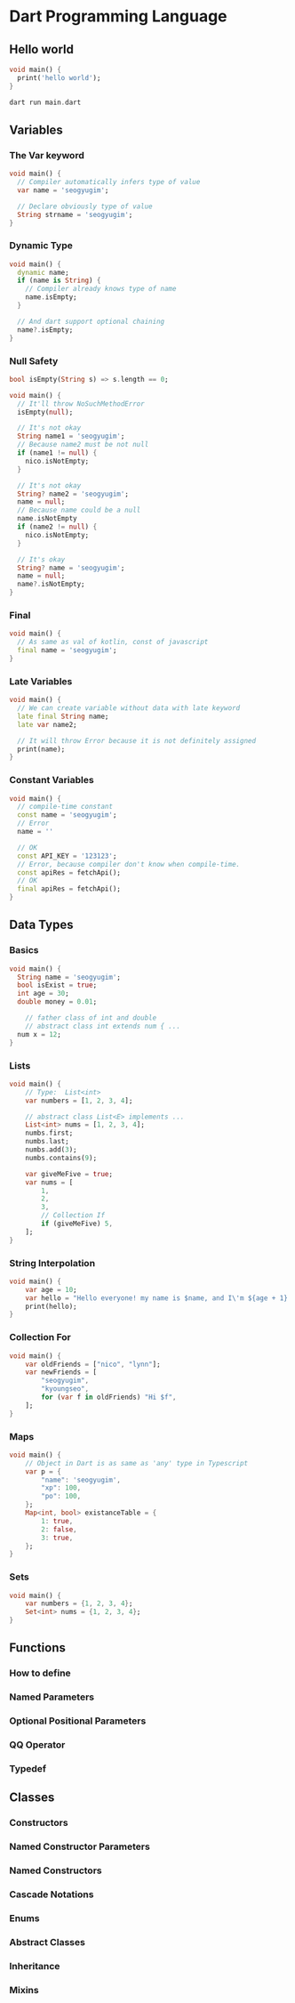 # Dart Programming Language

## Hello world

```dart
void main() {
  print('hello world');
}

dart run main.dart
```

## Variables

### The Var keyword

```dart
void main() {
  // Compiler automatically infers type of value
  var name = 'seogyugim';

  // Declare obviously type of value
  String strname = 'seogyugim';
}
```

### Dynamic Type

```dart
void main() {
  dynamic name;
  if (name is String) {
    // Compiler already knows type of name
    name.isEmpty;
  }

  // And dart support optional chaining
  name?.isEmpty;
}
```

### Null Safety

```dart
bool isEmpty(String s) => s.length == 0;

void main() {
  // It'll throw NoSuchMethodError
  isEmpty(null);

  // It's not okay
  String name1 = 'seogyugim';
  // Because name2 must be not null
  if (name1 != null) {
    nico.isNotEmpty;
  }

  // It's not okay
  String? name2 = 'seogyugim';
  name = null;
  // Because name could be a null
  name.isNotEmpty
  if (name2 != null) {
    nico.isNotEmpty;
  }

  // It's okay
  String? name = 'seogyugim';
  name = null;
  name?.isNotEmpty;
}
```

### Final

```dart
void main() {
  // As same as val of kotlin, const of javascript
  final name = 'seogyugim';
}
```

### Late Variables

```dart
void main() {
  // We can create variable without data with late keyword
  late final String name;
  late var name2;

  // It will throw Error because it is not definitely assigned
  print(name);
}
```

### Constant Variables

```dart
void main() {
  // compile-time constant
  const name = 'seogyugim';
  // Error
  name = ''

  // OK
  const API_KEY = '123123';
  // Error, because compiler don't know when compile-time.
  const apiRes = fetchApi();
  // OK
  final apiRes = fetchApi();
}
```

## Data Types

### Basics

```dart
void main() {
  String name = 'seogyugim';
  bool isExist = true;
  int age = 30;
  double money = 0.01;

	// father class of int and double
	// abstract class int extends num { ...
  num x = 12;
}
```

### Lists

```dart
void main() {
	// Type:  List<int>
	var numbers = [1, 2, 3, 4];

	// abstract class List<E> implements ...
	List<int> nums = [1, 2, 3, 4];
	numbs.first;
	numbs.last;
	numbs.add(3);
	numbs.contains(9);

	var giveMeFive = true;
	var nums = [
		1,
		2,
		3,
		// Collection If
		if (giveMeFive) 5,
	];
}
```

### String Interpolation

```dart
void main() {
	var age = 10;
	var hello = "Hello everyone! my name is $name, and I\'m ${age + 1} Nice to meet you!";
	print(hello);
}
```

### Collection For

```dart
void main() {
	var oldFriends = ["nico", "lynn"];
	var newFriends = [
		"seogyugim",
		"kyoungseo",
		for (var f in oldFriends) "Hi $f",
	];
}
```

### Maps

```dart
void main() {
	// Object in Dart is as same as 'any' type in Typescript
	var p = {
		"name": 'seogyugim',
		"xp": 100,
		"po": 100,
	};
	Map<int, bool> existanceTable = {
		1: true,
		2: false,
		3: true,
	};
}
```

### Sets

```dart
void main() {
	var numbers = {1, 2, 3, 4};
	Set<int> nums = {1, 2, 3, 4};
}
```

## Functions

### How to define

### Named Parameters

### Optional Positional Parameters

### QQ Operator

### Typedef

## Classes

### Constructors

### Named Constructor Parameters

### Named Constructors

### Cascade Notations

### Enums

### Abstract Classes

### Inheritance

### Mixins
